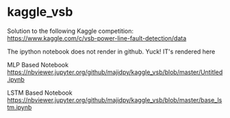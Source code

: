 # kaggle_vsb
Solution to the following Kaggle competition: <br>
<a href="https://www.kaggle.com/c/vsb-power-line-fault-detection/data">https://www.kaggle.com/c/vsb-power-line-fault-detection/data</a>

The ipython notebook does not render in github. Yuck! IT's rendered here

MLP Based Notebook
https://nbviewer.jupyter.org/github/majidpy/kaggle_vsb/blob/master/Untitled.ipynb

LSTM Based Notebook
https://nbviewer.jupyter.org/github/majidpy/kaggle_vsb/blob/master/base_lstm.ipynb
